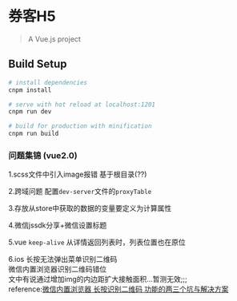 # 券客H5

> A Vue.js project

## Build Setup

``` bash
# install dependencies
cnpm install

# serve with hot reload at localhost:1201
cnpm run dev

# build for production with minification
cnpm run build
```

### 问题集锦 (vue2.0)

1.scss文件中引入image报错
基于根目录(??)

2.跨域问题
配置`dev-server`文件的`proxyTable`

3.存放从store中获取的数据的变量要定义为计算属性

4.微信jssdk分享+微信设置标题  

5.vue `keep-alive` 从详情返回列表时，列表位置也在原位  

6.ios 长按无法弹出菜单识别二维码  
微信内置浏览器识别二维码错位  
文中有说通过增加img的内边距扩大接触面积...暂测无效;;;  
reference:[微信内置浏览器 长按识别二维码 功能的两三个坑与解决方案](http://devework.com/weixin-qrcode-bug2.html)    
